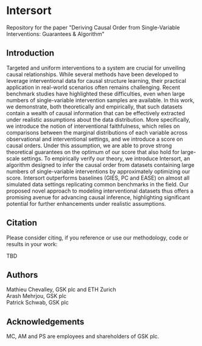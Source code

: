 # Intersort

Repository for the paper "Deriving Causal Order from Single-Variable Interventions: Guarantees &amp; Algorithm"

## Introduction

Targeted and uniform interventions to a system are crucial for unveiling causal relationships. While several methods have been developed to leverage interventional data for causal structure learning, their practical application in real-world scenarios often remains challenging. Recent benchmark studies have highlighted these difficulties, even when large numbers of single-variable intervention samples are available. In this work, we demonstrate, both theoretically and empirically, that such datasets contain a wealth of causal information that can be effectively extracted under realistic assumptions about the data distribution. More specifically, we introduce the notion of interventional faithfulness, which relies on comparisons between the marginal distributions of each variable across observational and interventional settings, and we introduce a score on causal orders. Under this assumption, we are able to prove strong theoretical guarantees on the optimum of our score that also hold for large-scale settings. To empirically verify our theory, we introduce Intersort, an algorithm designed to infer the causal order from datasets containing large numbers of single-variable interventions by approximately optimizing our score. Intersort outperforms baselines (GIES, PC and EASE) on almost all simulated data settings replicating common benchmarks in the field. Our proposed novel approach to modeling interventional datasets thus offers a promising avenue for advancing causal inference, highlighting significant potential for further enhancements under realistic assumptions.

## Citation

Please consider citing, if you reference or use our methodology, code or results in your work:

TBD

## Authors

Mathieu Chevalley, GSK plc and ETH Zurich<br/>
Arash Mehrjou, GSK plc<br/>
Patrick Schwab, GSK plc<br/>

## Acknowledgements

MC, AM and PS are employees and shareholders of GSK plc.
